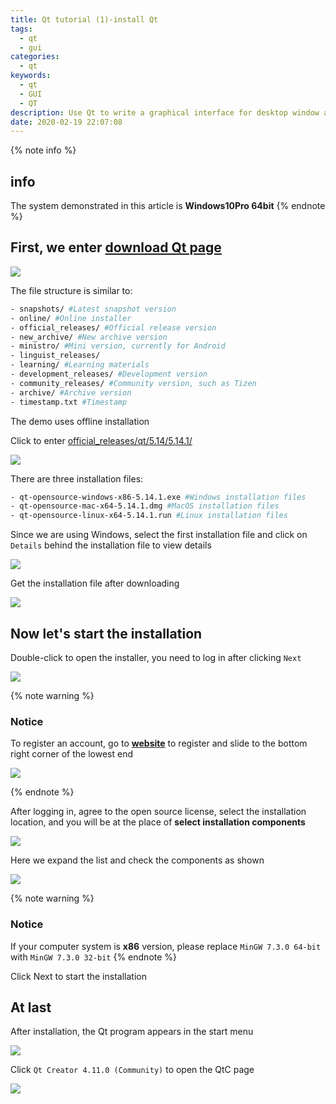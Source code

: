 ```yaml
---
title: Qt tutorial (1)-install Qt
tags:
  - qt
  - gui
categories:
  - qt
keywords:
  - qt
  - GUI
  - QT
description: Use Qt to write a graphical interface for desktop window applications? This tutorial teaches you how to install Qt
date: 2020-02-19 22:07:08
---
```


{% note info %}
## info
The system demonstrated in this article is **Windows10Pro 64bit**
{% endnote %}

## First, we enter [download Qt page](http://download.qt.io/)

![](https://cdn.bmyjacks.io/img/20200309180333.png?x-oss-process=style/style)


The file structure is similar to:

```bash
- snapshots/ #Latest snapshot version
- online/ #Online installer
- official_releases/ #Official release version
- new_archive/ #New archive version
- ministro/ #Mini version, currently for Android
- linguist_releases/
- learning/ #Learning materials
- development_releases/ #Development version
- community_releases/ #Community version, such as Tizen
- archive/ #Archive version
- timestamp.txt #Timestamp
```

The demo uses offline installation

Click to enter [official_releases/qt/5.14/5.14.1/](http://download.qt.io/official_releases/qt/5.14/5.14.1/)

![](https://cdn.bmyjacks.io/img/20200309180345.png?x-oss-process=style/style)


There are three installation files:

```bash
- qt-opensource-windows-x86-5.14.1.exe #Windows installation files
- qt-opensource-mac-x64-5.14.1.dmg #MacOS installation files
- qt-opensource-linux-x64-5.14.1.run #Linux installation files
```

Since we are using Windows, select the first installation file and click on `Details` behind the installation file to view details

![](https://cdn.bmyjacks.io/img/20200309180345.png?x-oss-process=style/style)

Get the installation file after downloading

![](https://cdn.bmyjacks.io/img/20200309180410.png?x-oss-process=style/style)


## Now let's start the installation

Double-click to open the installer, you need to log in after clicking `Next`

![](https://cdn.bmyjacks.io/img/20200309180420.png?x-oss-process=style/style)


{% note warning %}
### Notice
To register an account, go to [**website**](www.qt.io) to register and slide to the bottom right corner of the lowest end

![](https://cdn.bmyjacks.io/img/20200309180434.png?x-oss-process=style/style)

{% endnote %}

After logging in, agree to the open source license, select the installation location, and you will be at the place of **select installation components**

![](https://cdn.bmyjacks.io/img/20200309180445.png?x-oss-process=style/style)


Here we expand the list and check the components as shown

![](https://cdn.bmyjacks.io/img/20200309180501.png?x-oss-process=style/style)


{% note warning %}
### Notice
If your computer system is **x86** version, please replace `MinGW 7.3.0 64-bit` with `MinGW 7.3.0 32-bit`
{% endnote %}

Click Next to start the installation

## At last
After installation, the Qt program appears in the start menu

![](https://cdn.bmyjacks.io/img/20200309180521.png?x-oss-process=style/style)


Click `Qt Creator 4.11.0 (Community)` to open the QtC page

![](https://cdn.bmyjacks.io/img/20200309180521.png?x-oss-process=style/style)

